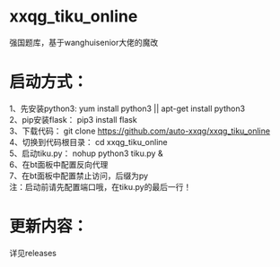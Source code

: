 # xxqg_tiku_online
强国题库，基于wanghuisenior大佬的魔改  

# 启动方式：
1、先安装python3: yum install python3 || apt-get install python3  
2、pip安装flask： pip3 install flask  
3、下载代码： git clone https://github.com/auto-xxqg/xxqg_tiku_online  
4、切换到代码根目录： cd xxqg_tiku_online  
5、启动tiku.py： nohup python3 tiku.py &  
6、在bt面板中配置反向代理  
7、在bt面板中配置禁止访问，后缀为py  
注：启动前请先配置端口哦，在tiku.py的最后一行！  

# 更新内容：
详见releases

